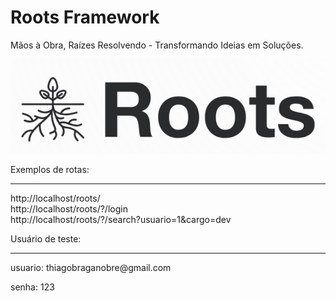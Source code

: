 # Roots Framework
Mãos à Obra, Raízes Resolvendo - Transformando Ideias em Soluções.



![Logo](./logo.png)  



Exemplos de rotas:
<hr>
http://localhost/roots/<br>
http://localhost/roots/?/login<br>
http://localhost/roots/?/search?usuario=1&cargo=dev<br>



Usuário de teste:
<hr>
usuario:
thiagobraganobre@gmail.com

senha:
123